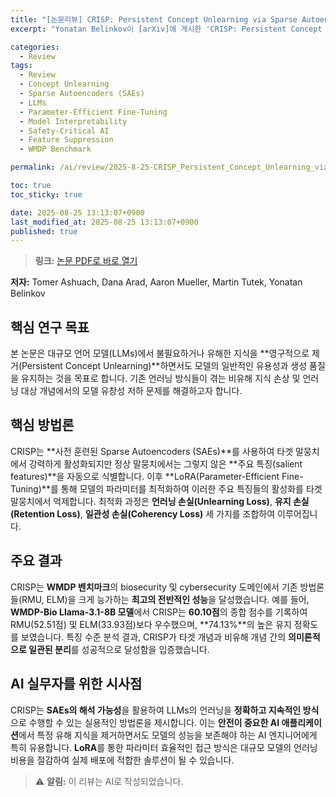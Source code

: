 ```yaml
---
title: "[논문리뷰] CRISP: Persistent Concept Unlearning via Sparse Autoencoders"
excerpt: "Yonatan Belinkov이 [arXiv]에 게시한 'CRISP: Persistent Concept Unlearning via Sparse Autoencoders' 논문에 대한 자세한 리뷰입니다."

categories:
  - Review
tags:
  - Review
  - Concept Unlearning
  - Sparse Autoencoders (SAEs)
  - LLMs
  - Parameter-Efficient Fine-Tuning
  - Model Interpretability
  - Safety-Critical AI
  - Feature Suppression
  - WMDP Benchmark

permalink: /ai/review/2025-8-25-CRISP_Persistent_Concept_Unlearning_via_Sparse_Autoencoders/

toc: true
toc_sticky: true

date: 2025-08-25 13:13:07+0900
last_modified_at: 2025-08-25 13:13:07+0900
published: true
---
```

> **링크:** [논문 PDF로 바로 열기](https://arxiv.org/abs/2508.13650)

**저자:** Tomer Ashuach, Dana Arad, Aaron Mueller, Martin Tutek, Yonatan Belinkov



## 핵심 연구 목표
본 논문은 대규모 언어 모델(LLMs)에서 불필요하거나 유해한 지식을 **영구적으로 제거(Persistent Concept Unlearning)**하면서도 모델의 일반적인 유용성과 생성 품질을 유지하는 것을 목표로 합니다. 기존 언러닝 방식들이 겪는 비유해 지식 손상 및 언러닝 대상 개념에서의 모델 유창성 저하 문제를 해결하고자 합니다.

## 핵심 방법론
CRISP는 **사전 훈련된 Sparse Autoencoders (SAEs)**를 사용하여 타겟 말뭉치에서 강력하게 활성화되지만 정상 말뭉치에서는 그렇지 않은 **주요 특징(salient features)**을 자동으로 식별합니다. 이후 **LoRA(Parameter-Efficient Fine-Tuning)**를 통해 모델의 파라미터를 최적화하여 이러한 주요 특징들의 활성화를 타겟 말뭉치에서 억제합니다. 최적화 과정은 **언러닝 손실(Unlearning Loss)**, **유지 손실(Retention Loss)**, **일관성 손실(Coherency Loss)** 세 가지를 조합하여 이루어집니다.

## 주요 결과
CRISP는 **WMDP 벤치마크**의 biosecurity 및 cybersecurity 도메인에서 기존 방법론들(RMU, ELM)을 크게 능가하는 **최고의 전반적인 성능**을 달성했습니다. 예를 들어, **WMDP-Bio Llama-3.1-8B 모델**에서 CRISP는 **60.10점**의 종합 점수를 기록하여 RMU(52.51점) 및 ELM(33.93점)보다 우수했으며, **74.13%**의 높은 유지 정확도를 보였습니다. 특징 수준 분석 결과, CRISP가 타겟 개념과 비유해 개념 간의 **의미론적으로 일관된 분리**를 성공적으로 달성함을 입증했습니다.

## AI 실무자를 위한 시사점
CRISP는 **SAEs의 해석 가능성**을 활용하여 LLMs의 언러닝을 **정확하고 지속적인 방식**으로 수행할 수 있는 실용적인 방법론을 제시합니다. 이는 **안전이 중요한 AI 애플리케이션**에서 특정 유해 지식을 제거하면서도 모델의 성능을 보존해야 하는 AI 엔지니어에게 특히 유용합니다. **LoRA**를 통한 파라미터 효율적인 접근 방식은 대규모 모델의 언러닝 비용을 절감하여 실제 배포에 적합한 솔루션이 될 수 있습니다.

> ⚠️ **알림:** 이 리뷰는 AI로 작성되었습니다.